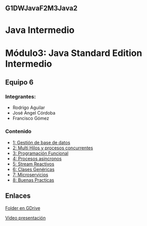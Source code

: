 ## G1DWJavaF2M3Java2
# Java Intermedio
 
# Módulo3: Java Standard Edition Intermedio

## Equipo 6


### Integrantes:

* Rodrigo Aguilar
* José Angel Córdoba
* Francisco Gómez

### Contenido

 - [1: Gestión de base de datos](./Sesion-01/Readme.md)
 - [2: Multi Hilos y procesos concurrentes](./Sesion-02/Readme.md)
 - [3: Programación Funcional](./Sesion-03/Readme.md)
 - [4: Procesos asincronos](./Sesion-04/Readme.md)
 - [5: Stream Reactivos](./Sesion-05/Readme.md)
 - [6: Clases Genéricas](./Sesion-06/Readme.md)
 - [7: Microservicios](Sesion-07/Readme.md)
 - [8: Buenas Practicas](./Sesion-08/Readme.md)

##  Enlaces

[Folder en GDrive](https://drive.google.com/drive/folders/1ZP2cKQZh-P5tXYnDK2QZ6Pt2sapip0cc?usp=share_link)

[Video presentación](https://drive.google.com/file/d/1vM6_BRa21D7K9MlP5Bnj1kOAidQAJ0I5/view?usp=share_link)

